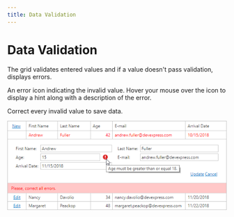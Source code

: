 ```yaml
---
title: Data Validation
---
```

# Data Validation

The grid validates entered values and if a value doesn't pass validation, displays errors.

An error icon indicating the invalid value. Hover your mouse over the icon to display a hint along with a description of the error.

Correct every invalid value to save data. 


![eud-grid-validation](../../images/grid-validation.png)







 



